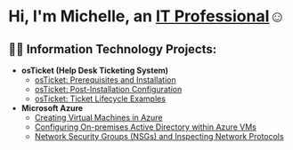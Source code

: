<h1>Hi, I'm Michelle, an <a href="https://www.linkedin.com/in/michelle-carrillo-0b5997259/">IT Professional</a>☺</h1>

<h2>👨‍💻 Information Technology Projects:</h2>

- <b>osTicket (Help Desk Ticketing System)</b>
  - [osTicket: Prerequisites and Installation](https://github.com/carrillo417/osticket-prereqs)
  - [osTicket: Post-Installation Configuration](https://github.com/carrillo417/post-install-config)
  - [osTicket: Ticket Lifecycle Examples](https://github.com/carrillo417/ticket-lifecycle)
- <b>Microsoft Azure</b>
  - [Creating Virtual Machines in Azure](https://github.com/carrillo417/vms-azure)
  - [Configuring On-premises Active Directory within Azure VMs](https://github.com/carrillo417/configure-ad)
  - [Network Security Groups (NSGs) and Inspecting Network Protocols](https://github.com/carrillo417/azure-network-protocols)

